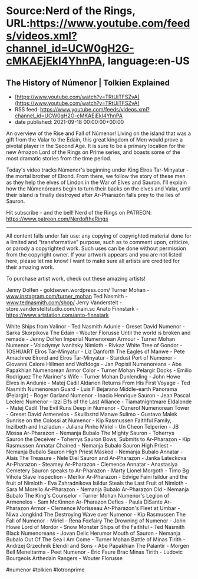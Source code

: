 # Source:Nerd of the Rings, URL:https://www.youtube.com/feeds/videos.xml?channel_id=UCW0gH2G-cMKAEjEkI4YhnPA, language:en-US

## The History of Númenor | Tolkien Explained
 - [https://www.youtube.com/watch?v=TRtUiTFSZvA](https://www.youtube.com/watch?v=TRtUiTFSZvA)
 - RSS feed: https://www.youtube.com/feeds/videos.xml?channel_id=UCW0gH2G-cMKAEjEkI4YhnPA
 - date published: 2021-09-18 00:00:00+00:00

An overview of the Rise and Fall of Númenor!  Living on the island that was a gift from the Valar to the Edain, this great kingdom of Men would prove a pivotal player in the Second Age.  It is sure to be a primary location for the new Amazon Lord of the Rings on Prime series, and boasts some of the most dramatic stories from the time period.

Today's video tracks Númenor's beginning under King Elros Tar-Minyatur - the mortal brother of Elrond.  From there, we follow the story of these men as they help the elves of Lindon in the War of Elves and Sauron.  I'll explain how the Númenóreans begin to turn their backs on the elves and Valar, until their island is finally destroyed after Ar-Pharazôn falls prey to the lies of Sauron.

Hit subscribe - and the bell!
Nerd of the Rings on PATREON: https://www.patreon.com/NerdoftheRings

-------------- 
All content falls under fair use: any copying of copyrighted material done for a limited and “transformative” purpose, such as to comment upon, criticize, or parody a copyrighted work. Such uses can be done without permission from the copyright owner.   If your artwork appears and you are not listed here, please let me know! I want to make sure all artists are credited for their amazing work.

To purchase artist work, check out these amazing artists!

Jenny Dolfen - goldseven.wordpress.com/
Turner Mohan - www.instagram.com/turner_mohan
Ted Nasmith - www.tednasmith.com/shop/
Jerry Vanderstelt - store.vandersteltstudio.com/main.sc
Anato Finnstark - https://www.artstation.com/anto-finnstark

White Ships from Valinor - Ted Nasmith
Adunie - Greset David
Numenor - Sarka Skorpikova
The Edain - Wouter Florusse
Until the world is broken and remade - Jenny Dolfen
Imperial Numenorean Armour - Turner Mohan
Numenor - Volodymyr Ivanitsky
Nimloth - Rivkaz
White Tree of Gondor - 1OSHUART
Elros Tar-Minyatur - Liz Danforth
The Eagles of Manwe - Pete Amachree
Elrond and Elros Tar-Minyatur - Stardust
Port of Numenor - Giovanni Calore
Hillmen and Wolfdogs - Jan Popisil
Numenoreans - Abe Papakhian
Numenorean Armor Color - Turner Mohan
Pelargir Docks - Emilio Rodriguez
The Mariner's Wife - Turner Mohan
Dunlending - John Howe
Elves in Andunie - Matej Cadil
Aldarion Returns From His First Voyage - Ted Nasmith
Numenorean Guard - Luis F Bejarano
Middle-earth Panorama (Pelargir) - Roger Garland
Numenor - Inacio Henrique
Sauron - Jean Pascal Leclerc
Numenor - Izzi
Elfs of the Last Alliance - Tiamatnightmare
Eldalonde - Matej Cadil
The Evil Runs Deep in Numenor - Oznerol
Numenorean Tower - Greset David
Armenelos - Skullb*st*rd
Manwe Sulimo - Gustavo Malek
Sunrise on the Colossi at Numenor - Kip Rasmussen
Faithful Family, Inzilbeth and Inziladun - Juliana Pinho
Miriel - Un Cheon
Telperien - JB Mossa
Ar-Pharazon - Nemanja Bubalo
The Mighty Sauron - Toherrys
Sauron the Deceiver - Toherrys
Sauron Bows, Submits to Ar-Pharazon - Kip Rasmussen
Annatar Chained - Nemanja Bubalo
Sauron High Priest - Nemanja Bubalo
Sauron High Priest Masked - Nemanja Bubalo
Annatar - Alais
The Treasure - Nele Diel
Sauron and Ar-Pharazon - Janka Lateckova
Ar-Pharazon - Steamey
Ar-Pharazon - Clemence
Annatar - Anastasiya Cemetery
Sauron speaks to Ar-Pharazon - Marty Lionel
Morgoth - Timo Bg Vihola
Slave Inspection - Merlkir
Ar-Pharazon - Edvige Faini
Isildur and the fruit of Nimloth - Eva Zahradnikova
Isildur Steals the Last Fruit of Nimloth - Sara M Morello
Ar-Pharazon - Nemanja Bubalo
Ar-Pharazon Old - Nemanja Bubalo
The King's Counselor - Turner Mohan
Numenor's Legion of Armenelos - Sam McKinnon
Ar-Pharazon Defies - Paula DiSante
Ar-Pharazon Armor - Clemence Morisseau
Ar-Pharazon's Fleet at Umbar - Niwa Jongkind
The Destroying Wave over Numenor - Kip Rasmussen
The Fall of Numenor - Miriel - Rena Foxfairy
The Drowning of Numenor - John Howe
Lord of Mordor - Snow Monster
Ships of the Faithful - Ted Nasmith
Black Numenoreans - Jovan Delic Herumor
Mouth of Sauron - Nemanja Bubalo
Out Of The Sea I Am Come - Turner Mohan
Battle of Minas Tirith - Andrzej Grzechnik
Elendil and Sons - Abe Papakhian
The Palantir - Morgen Bell
Meneltarma - Peet
Numenor - Eric Faure Brac
Minas Tirith - Ludovic Bourgeois
Arthedain Rangers - Wouter Florusse

#numenor #tolkien #lotronprime

